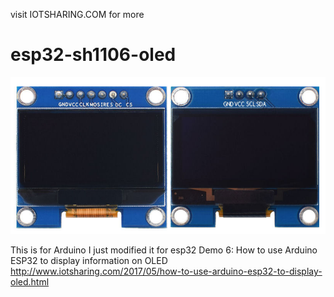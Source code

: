 visit IOTSHARING.COM for more
# esp32-sh1106-oled

![](https://github.com/koogar/Adafruit_SH1106_OLED_ATSAMD/blob/main/images/SH1106%20SPi%20and%20i2c%20OLED.jpg)

This is for Arduino I just modified it for esp32
Demo 6: How to use Arduino ESP32 to display information on OLED
http://www.iotsharing.com/2017/05/how-to-use-arduino-esp32-to-display-oled.html
